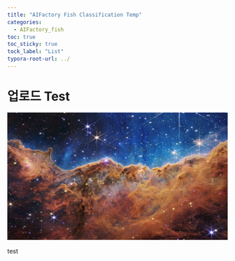 ```yaml
---
title: "AIFactory Fish Classification Temp"
categories:
  - AIFactory_fish
toc: true
toc_sticky: true
tock_label: "List"
typora-root-url: ../
---
```




# 업로드 Test

![weic2205a](/../assets/images/test/weic2205a.jpg)

test